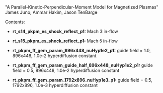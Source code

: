 "A Parallel-Kinetic-Perpendicular-Moment Model for Magnetized Plasmas"
James Juno, Ammar Hakim, Jason TenBarge

Contents:

* **rt_s14_pkpm_es_shock_reflect_p1:** 
  Mach 3 in-flow

* **rt_s15_pkpm_es_shock_reflect_p1:**
  Mach 5 in-flow

* **rt_pkpm_ff_gem_param_896x448_nuHyp1e2_p1:**
  guide field = 1.0, 896x448, 1.0e-2 hyperdiffusion constant

* **rt_pkpm_ff_gem_param_guide_half_896x448_nuHyp1e2_p1:**
  guide field = 0.5, 896x448, 1.0e-2 hyperdiffusion constant

* **rt_pkpm_ff_gem_param_1792x896_nuHyp1e3_p1:**
  guide field = 0.5, 1792x896, 1.0e-3 hyperdiffusion constant